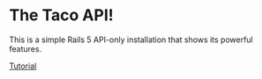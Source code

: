 # The Taco API!

This is a simple Rails 5 API-only installation that shows its powerful features.

[Tutorial](https://wp.me/p8ojlf-9z)

